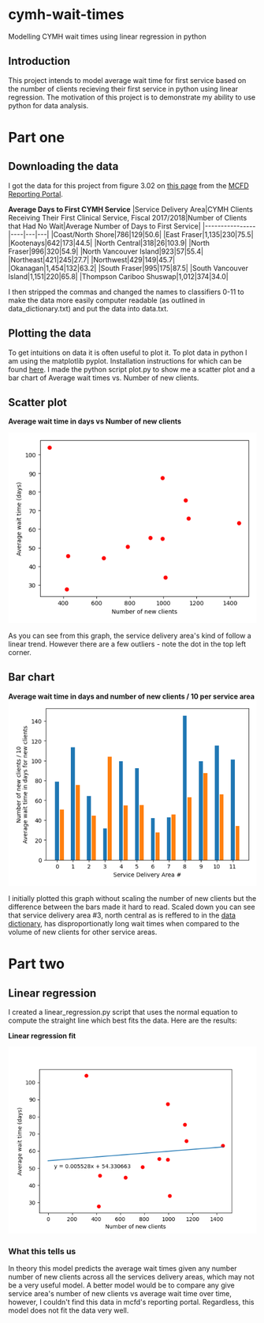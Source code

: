 # cymh-wait-times
Modelling CYMH wait times using linear regression in python

## Introduction
This project intends to model average wait time for first service based on the number of clients recieving their first service in python using linear regression.
The motivation of this project is to demonstrate my ability to use python for data analysis.

# Part one
## Downloading the data
I got the data for this project from figure 3.02 on [this page](https://mcfd.gov.bc.ca/reporting/services/child-and-youth-mental-health/performance-indicators) from the [MCFD Reporting Portal](https://mcfd.gov.bc.ca/reporting/services).

**Average Days to First CYMH Service**
|Service Delivery Area|CYMH Clients Receiving Their First Clinical Service, Fiscal 2017/2018|Number of Clients that Had No Wait|Average Number of Days to First Service|
|----------------|----|---|---|
|Coast/North Shore|786|129|50.6|
|East Fraser|1,135|230|75.5|
|Kootenays|642|173|44.5|
|North Central|318|26|103.9|
|North Fraser|996|320|54.9|
|North Vancouver Island|923|57|55.4|
|Northeast|421|245|27.7|
|Northwest|429|149|45.7|
|Okanagan|1,454|132|63.2|
|South Fraser|995|175|87.5|
|South Vancouver Island|1,151|220|65.8|
|Thompson Cariboo Shuswap|1,012|374|34.0|

I then stripped the commas and changed the names to classifiers 0-11 to make the data more easily computer readable (as outlined in data_dictionary.txt) and put the data into data.txt.

## Plotting the data
To get intuitions on data it is often useful to plot it. To plot data in python I am using the matplotlib pyplot. Installation instructions for which can be found [here](https://matplotlib.org/users/installing.html).
I made the python script plot.py to show me a scatter plot and a bar chart of Average wait times vs. Number of new clients.

## Scatter plot

**Average wait time in days vs Number of new clients**

![Average wait time in days vs Number of new clients](https://github.com/joelrussellcohen/cymh-wait-times/blob/main/saved_images/scatter_plot.png?raw=true)

As you can see from this graph, the service delivery area's kind of follow a linear trend. However there are a few outliers - note the dot in the top left corner.

## Bar chart
**Average wait time in days and number of new clients / 10 per service area**
![Average wait time in days and number of new clients / 10 per service area](https://github.com/joelrussellcohen/cymh-wait-times/blob/main/saved_images/combined_bar.png?raw=true)

I initially plotted this graph without scaling the number of new clients but the difference between the bars made it hard to read. Scaled down you can see that service delivery area #3, north central as is reffered to in the [data dictionary](https://github.com/joelrussellcohen/cymh-wait-times/blob/main/data/data_dictionary.txt), has disproportionatly long wait times when compared to the volume of new clients for other service areas.

# Part two
## Linear regression
I created a linear_regression.py script that uses the normal equation to compute the straight line which best fits the data. Here are the results:

**Linear regression fit**

![Linear regression fit](https://github.com/joelrussellcohen/cymh-wait-times/blob/main/saved_images/linear_fit.png?raw=true)

### What this tells us ###
In theory this model predicts the average wait times given any number number of new clients across all the services delivery areas, which may not be a very useful model. A better model would be to compare any give service area's number of new clients vs average wait time over time, however, I couldn't find this data in mcfd's reporting portal.
Regardless, this model does not fit the data very well.
